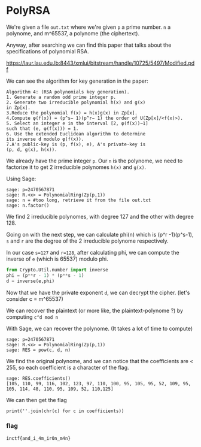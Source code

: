 # PolyRSA

We're given a file `out.txt` where we're given `p` a prime number. `n` a polynome, and m^65537, a polynome (the ciphertext).

Anyway, after searching we can find this paper that talks about the specifications of polynomial RSA.

https://laur.lau.edu.lb:8443/xmlui/bitstream/handle/10725/5497/Modified.pdf


We can see the algorithm for key generation in the paper:
```
Algorithm 4: (RSA polynomials key generation).
1. Generate a random odd prime integer p.
2. Generate two irreducible polynomial h(x) and g(x)
in Zp[x].
3.Reduce the polynomial f(x) = h(x)g(x) in Zp[x].
4.Compute φ(f(x)) = (p^s− 1)(p^r− 1) the order of U(Zp[x]/<f(x)>).
5. Select an integer e in the interval [2, φ(f(x))−1]
such that (e, φ(f(x))) = 1.
6. Use the extended Euclidean algorithm to determine
its inverse d modulo φ(f(x)).
7.A's public-key is (p, f(x), e), A's private-key is
(p, d, g(x), h(x)). 
```

We already have the prime integer `p`. Our `n` is the polynome, we need to factorize it to get 2 irreducible polynomes `h(x)` and `g(x)`.

Using Sage:
```Sage
sage: p=2470567871
sage: R.<x> = PolynomialRing(Zp(p,1))
sage: n = #too long, retrieve it from the file out.txt
sage: n.factor()
```

We find 2 irreducible polynomes, with degree 127 and the other with degree 128.

Going on with the next step, we can calculate phi(n) which is (p^r -1)(p^s-1), `s` and `r` are the degree of the 2 irreducible polynome respectively.

In our case `s=127` and `r=128`, after calculating phi, we can compute the inverse of `e` (which is 65537) modulo phi.

```Python
from Crypto.Util.number import inverse
phi = (p**r - 1) * (p**s - 1)
d = inverse(e,phi)
```

Now that we have the private exponent `d`, we can decrypt the cipher. (let's consider c =  m^65537)

We can recover the plaintext (or more like, the plaintext-polynome ?) by computing `c^d mod n`

With Sage, we can recover the polynome. (It takes a lot of time to compute)
```Sage
sage: p=2470567871
sage: R.<x> = PolynomialRing(Zp(p,1))
sage: RES = pow(c, d, n)
```

We find the original polynome, and we can notice that the coefficients are < 255, so each coefficient is a character of the flag.

```Sage
sage: RES.coefficients()
[105, 110, 99, 116, 102, 123, 97, 110, 100, 95, 105, 95, 52, 109, 95, 105, 114, 48, 110, 95, 109, 52, 110,125]
```

We can then get the flag
```Py
print(''.join(chr(c) for c in coefficients))
```

### flag
`inctf{and_i_4m_ir0n_m4n}`


